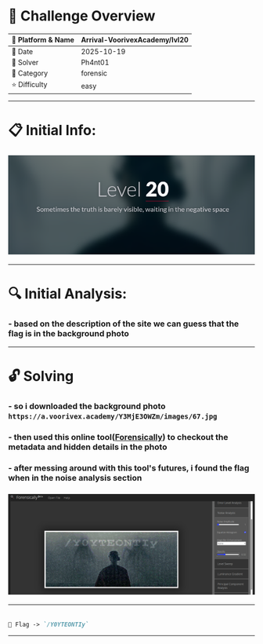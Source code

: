 #  📌 Challenge Overview

| 🧩 Platform & Name | Arrival-VoorivexAcademy/lvl20 |
| ------------------- | ------------------------------- |
| 📅 Date             | 2025-10-19 |
| 👾 Solver           | Ph4nt01 |
| 🔰 Category         | forensic |
| ⭐ Difficulty        | easy |

---

# 📋 Initial Info:

### ![](./imgs/lvl20.png)

---

# 🔍 Initial Analysis:

### - based on the description of the site we can guess that the flag is in the background photo

---

# 🔓 Solving

### - so i downloaded the background photo `https://a.voorivex.academy/Y3MjE3OWZm/images/67.jpg`
### - then used this online tool([Forensically](https://29a.ch/photo-forensics/#forensic-magnifier)) to checkout the metadata and hidden details in the photo
### - after messing around with this tool's futures, i found the flag when in the noise analysis section
### ![](./imgs/lvl20-1.png)

---

```markdown

🚩 Flag -> `/Y0YTEONTIy`

```

---
